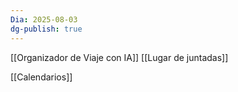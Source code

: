 ```yaml
---
Dia: 2025-08-03
dg-publish: true
---
```

[[Organizador de Viaje con IA]]
[[Lugar de juntadas]]

[[Calendarios]]